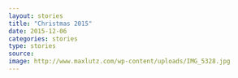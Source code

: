 ```yaml
---
layout: stories
title: "Christmas 2015"
date: 2015-12-06
categories: stories
type: stories
source: 
image: http://www.maxlutz.com/wp-content/uploads/IMG_5328.jpg
---
```

